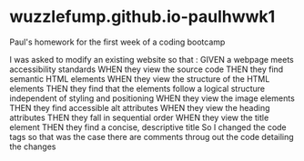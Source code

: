 # wuzzlefump.github.io-paulhwwk1
Paul's homework for the first week of a coding bootcamp

I was asked to modify an existing website so that :
GIVEN a webpage meets accessibility standards
WHEN they view the source code
THEN they find semantic HTML elements
WHEN they view the structure of the HTML elements
THEN they find that the elements follow a logical structure independent of styling and positioning
WHEN they view the image elements
THEN they find accessible alt attributes
WHEN they view the heading attributes
THEN they fall in sequential order
WHEN they view the title element
THEN they find a concise, descriptive title
So I changed the code tags so that was the case
there are comments throug out the code detailing the changes